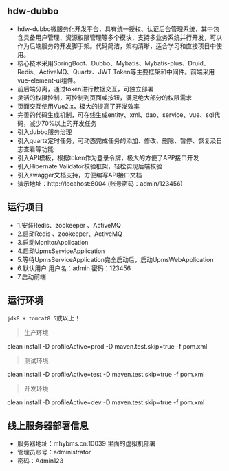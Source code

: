 ## hdw-dubbo
- hdw-dubbo微服务化开发平台，具有统一授权、认证后台管理系统，其中包含具备用户管理、资源权限管理等多个模块，支持多业务系统并行开发，可以作为后端服务的开发脚手架。代码简洁，架构清晰，适合学习和直接项目中使用。
- 核心技术采用SpringBoot、Dubbo、Mybatis、Mybatis-plus、Druid、Redis、ActiveMQ、Quartz、JWT Token等主要框架和中间件。前端采用vue-element-ui组件。
- 前后端分离，通过token进行数据交互，可独立部署
- 灵活的权限控制，可控制到页面或按钮，满足绝大部分的权限需求
- 页面交互使用Vue2.x，极大的提高了开发效率
- 完善的代码生成机制，可在线生成entity、xml、dao、service、vue、sql代码，减少70%以上的开发任务
- 引入dubbo服务治理
- 引入quartz定时任务，可动态完成任务的添加、修改、删除、暂停、恢复及日志查看等功能
- 引入API模板，根据token作为登录令牌，极大的方便了APP接口开发
- 引入Hibernate Validator校验框架，轻松实现后端校验
- 引入swagger文档支持，方便编写API接口文档
- 演示地址：http://locahost:8004 (账号密码：admin/123456)


## 运行项目
- 1.安装Redis、zookeeper 、ActiveMQ
- 2.启动Redis 、zookeeper、ActiveMQ
- 3.启动MonitorApplication
- 4.启动UpmsServiceApplication
- 5.等待UpmsServiceApplication完全启动后，启动UpmsWebApplication
- 6.默认用户
用户名：admin
密码：123456
- 7.启动前端

## 运行环境
`jdk8 + tomcat8.5`或以上！

> 生产环境

 clean install -D profileActive=prod -D maven.test.skip=true -f pom.xml

> 测试环境

 clean install -D profileActive=test -D maven.test.skip=true -f pom.xml

> 开发环境

 clean install -D profileActive=dev -D maven.test.skip=true -f pom.xml
 
 
 ## 线上服务器部署信息
 - 服务器地址：mhybms.cn:10039 里面的虚拟机部署
 - 管理员账号：administrator
 - 密码：Admin123
